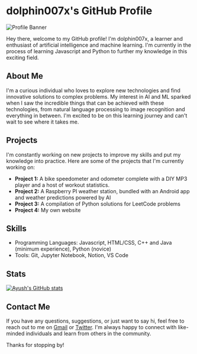 # dolphin007x's GitHub Profile

![Profile Banner](https://cdn.pixabay.com/photo/2017/08/20/14/37/eat-2661935_960_720.jpg)

Hey there, welcome to my GitHub profile! I'm dolphin007x, a learner and enthusiast of artificial intelligence and machine learning. I'm currently in the process of learning Javascript and Python to further my knowledge in this exciting field.

## About Me

I'm a curious individual who loves to explore new technologies and find innovative solutions to complex problems. My interest in AI and ML sparked when I saw the incredible things that can be achieved with these technologies, from natural language processing to image recognition and everything in between. I'm excited to be on this learning journey and can't wait to see where it takes me.

## Projects

I'm constantly working on new projects to improve my skills and put my knowledge into practice. Here are some of the projects that I'm currently working on:

-   **Project 1:** A bike speedometer and odometer complete with a DIY MP3 player and a host of workout statistics.
-   **Project 2:** A Raspberry PI weather station, bundled with an Android app and weather predictions powered by AI
-   **Project 3:** A compilation of Python solutions for LeetCode problems
-   **Project 4:** My own website

## Skills

-   Programming Languages: Javascript, HTML/CSS, C++ and Java (minimum experience), Python (novice)
-   Tools: Git, Jupyter Notebook, Notion, VS Code

## Stats 
[![Ayush's GitHub stats](https://github-readme-stats.vercel.app/api?username=dolphin007x)](https://github.com/anuraghazra/github-readme-stats)
## Contact Me

If you have any questions, suggestions, or just want to say hi, feel free to reach out to me on [Gmail](mailto:dattaayush08@gmail.com) or [Twitter](https://twitter.com/adatta1276). I'm always happy to connect with like-minded individuals and learn from others in the community.

Thanks for stopping by!
